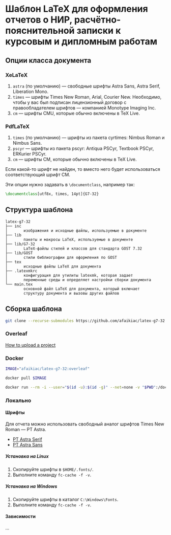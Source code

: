 # Шаблон LaTeX для оформления отчетов о НИР, расчётно-пояснительной записки к курсовым и дипломным работам

## Опции класса документа

### XeLaTeX

1. `astra` (по умолчанию) — свободные шрифты Astra Sans, Astra Serif, Liberation Mono.
2. `times` — шрифты Times New Roman, Arial, Courier New. Необходимо, чтобы у вас был подписан лицензионный договор с правообладателем шрифтов — компанией Monotype Imaging Inc.
3. `cm` — шрифты CMU, которые обычно включены в TeX Live.

### PdfLaTeX

1. `times` (по умолчанию) — шрифты из пакета cyrtimes: Nimbus Roman и Nimbus Sans.
2. `pscyr` — шрифты из пакета pscyr: Antiqua PSCyr, Textbook PSCyr, ERKurier PSCyr.
3. `cm` — шрифты CM, которые обычно включены в TeX Live.

Если какой-то шрифт не найден, то вместо него будет использоваться соответствующий шрифт CM.

Эти опции нужно задавать в `\documentclass`, например так: 

```latex
\documentclass[utf8x, times, 14pt]{G7-32}
```

## Структура шаблона

```palin
latex-g7-32
├── inc 
│       изображения и исходные файлы, используемые в документе
├── lib
│       пакеты и макросы LaTeX, используемые в документе
├── lib/G7-32 
│       LaTeX-файлы стилей и классов для стандарта GOST 7.32
├── lib/GOST 
│       стили библиографии для оформления по GOST
├── tex 
│       исходные файлы LaTeX для документа
├── .latexmkrc
│       конфигурация для утилиты latexmk, которая задает
│       переменные среды и определяет настройки сборки документа
└── main.tex 
        основной файл LaTeX для документа, который включает
        структуру документа и вызовы других файлов
```

## Сборка шаблона

```bash
git clone --recurse-submodules https://github.com/afaikiac/latex-g7-32.git
```

### Overleaf

[How to upload a project](https://www.overleaf.com/learn/how-to/Uploading_a_project)

### Docker

```bash
IMAGE="afaikiac/latex-g7-32:overleaf"
```

```bash
docker pull $IMAGE
```

```bash
docker run --rm -i --user="$(id -u):$(id -g)" --net=none -v "$PWD":/doc "$IMAGE" latexmk main
```

### Локально

#### Шрифты

Для отчета можно использовать свободный аналог шрифтов Times New Roman — PT Astra.

- [PT Astra Serif](http://astralinux.ru/information/fonts-astra/font-ptastra-serif-ver1003.zip)
- [PT Astra Sans](http://astralinux.ru/information/fonts-astra/font-ptastrasans-ttf-ver1002.zip)

##### Установка на Linux

1. Скопируйте шрифты в `$HOME/.fonts/`.
2. Выполните команду `fc-cache -f -v`.

##### Установка на Windows

1. Скопируйте шрифты в каталог `C:\Windows\Fonts`.
2. Выполните команду `fc-cache -f -v`.

#### Зависимости

...
